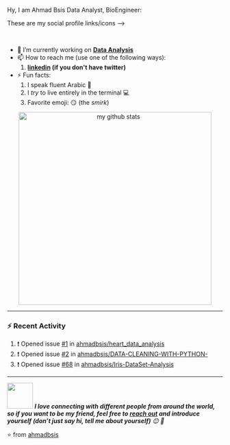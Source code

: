 Hy, I am Ahmad Bsis Data Analyst, BioEngineer:

These are my social profile links/icons
-->

<br/>

- 🔭 I’m currently working on  **[Data Analysis](https://github.com/ahmadbsis)**
- 📫 How to reach me (use one of the following ways):
   1. **[linkedin](https://www.linkedin.com/in/ahmad-bsis/) (if you don't have twitter)**
- ⚡ Fun facts: 
   1. I speak fluent Arabic 💯
   2. I *try* to live entirely in the terminal :computer:
   3. Favorite emoji: :smirk: (the *smirk*)


<!-- My GitHub stats with Dracula theme ❤️ -->
<p align="center">
<img src="https://github-readme-stats.vercel.app/api?username=hedythedev&show_icons=true&theme=dracula" alt="my github stats" width="450"/>
</p>

---
### :zap: Recent Activity
<!--START_SECTION:activity-->
1. ❗️ Opened issue [#1](https://github.com/ahmadbsis/heart_data_analysis) in [ahmadbsis/heart_data_analysis](https://github.com/ahmadbsis/heart_data_analysis)
2. ❗️ Opened issue [#2](https://github.com/ahmadbsis/DATA-CLEANING-WITH-PYTHON-) in [ahmadbsis/DATA-CLEANING-WITH-PYTHON-](https://github.com/ahmadbsis/DATA-CLEANING-WITH-PYTHON-)
3. ❗️ Opened issue [#68](https://github.com/ahmadbsis/Iris-DataSet-Analysis) in [ahmadbsis/Iris-DataSet-Analysis](https://github.com/ahmadbsis/Iris-DataSet-Analysis)

<!--END_SECTION:activity-->
---

<!-- Feel free to reach out and introduce yourself :D-->
<img src="https://media.giphy.com/media/LnQjpWaON8nhr21vNW/giphy.gif" width="60"> <em><b>I love connecting with different people from around the world, so if you want to be my friend, feel free to <a href="https://www.linkedin.com/in/ahmad-bsis/">reach out</a> and introduce yourself (don’t just say hi, tell me about yourself)</b> 😊 💜</em>

<!--The End, special thanks to all the wonderful people who made
the GitHub profile readme stats/workflows to make my profile look
fabulously dynamic ❤️-->

:star: from [ahmadbsis](https://github.com/ahmadbsis)
